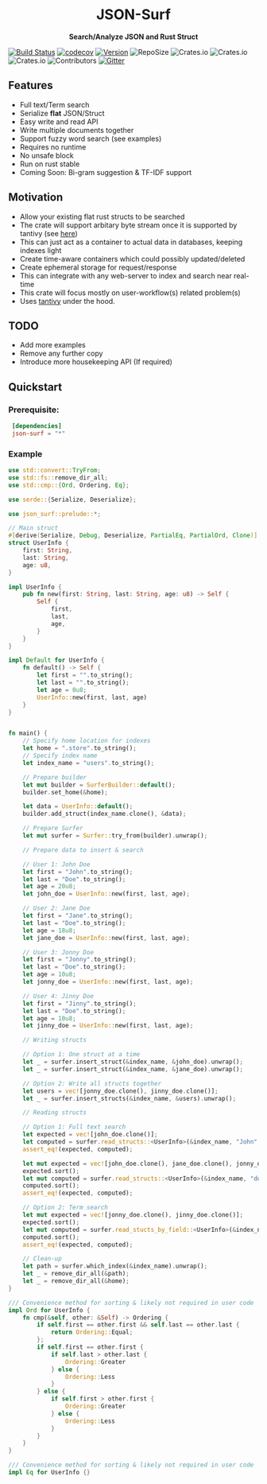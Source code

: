 <div align="center">
 <p><h1>JSON-Surf</h1> </p>
  <p><strong>Search/Analyze JSON and Rust Struct</strong> </p>
</div>

[![Build Status](https://travis-ci.org/sgrust01/json-surf.svg?branch=master)](https://travis-ci.org/sgrust01/json-surf)
[![codecov](https://codecov.io/gh/sgrust01/json-surf/branch/master/graph/badge.svg)](https://codecov.io/gh/sgrust01/json-surf)
[![Version](https://img.shields.io/badge/rustc-1.43.1+-blue.svg)](https://blog.rust-lang.org/2020/05/07/Rust.1.43.1.html) 
![RepoSize](https://img.shields.io/github/repo-size/sgrust01/json-surf)
![Crates.io](https://img.shields.io/crates/l/json-surf)
![Crates.io](https://img.shields.io/crates/v/json-surf)
![Crates.io](https://img.shields.io/crates/d/json-surf)
![Contributors](https://img.shields.io/github/contributors/sgrust01/json-surf)
[![Gitter](https://badges.gitter.im/json-surf/community.svg)](https://gitter.im/json-surf/community?utm_source=badge&utm_medium=badge&utm_campaign=pr-badge)


## Features
* Full text/Term search
* Serialize __**flat**__ JSON/Struct
* Easy write and read API
* Write multiple documents together
* Support fuzzy word search (see examples)
* Requires no runtime
* No unsafe block
* Run on rust stable
* Coming Soon: Bi-gram suggestion & TF-IDF support

## Motivation
* Allow your existing flat rust structs to be searched
* The crate will support arbitary byte stream once it is supported by tantivy (see [here](https://github.com/tantivy-search/tantivy/issues/832))
* This can just act as a container to actual data in databases, keeping indexes light
* Create time-aware containers which could possibly updated/deleted
* Create ephemeral storage for request/response
* This can integrate with any web-server to index and search near real-time
* This crate will focus mostly on user-workflow(s) related problem(s)
* Uses [tantivy](https://github.com/tantivy-search/tantivy) under the hood.

## TODO
* Add more examples
* Remove any further copy
* Introduce more housekeeping API (If required)


## Quickstart

### Prerequisite:

 ```toml
  [dependencies]
  json-surf = "*"
```

### Example
```rust
use std::convert::TryFrom;
use std::fs::remove_dir_all;
use std::cmp::{Ord, Ordering, Eq};

use serde::{Serialize, Deserialize};

use json_surf::prelude::*;

// Main struct
#[derive(Serialize, Debug, Deserialize, PartialEq, PartialOrd, Clone)]
struct UserInfo {
    first: String,
    last: String,
    age: u8,
}

impl UserInfo {
    pub fn new(first: String, last: String, age: u8) -> Self {
        Self {
            first,
            last,
            age,
        }
    }
}

impl Default for UserInfo {
    fn default() -> Self {
        let first = "".to_string();
        let last = "".to_string();
        let age = 0u8;
        UserInfo::new(first, last, age)
    }
}


fn main() {
    // Specify home location for indexes
    let home = ".store".to_string();
    // Specify index name
    let index_name = "users".to_string();

    // Prepare builder
    let mut builder = SurferBuilder::default();
    builder.set_home(&home);

    let data = UserInfo::default();
    builder.add_struct(index_name.clone(), &data);

    // Prepare Surfer
    let mut surfer = Surfer::try_from(builder).unwrap();

    // Prepare data to insert & search

    // User 1: John Doe
    let first = "John".to_string();
    let last = "Doe".to_string();
    let age = 20u8;
    let john_doe = UserInfo::new(first, last, age);

    // User 2: Jane Doe
    let first = "Jane".to_string();
    let last = "Doe".to_string();
    let age = 18u8;
    let jane_doe = UserInfo::new(first, last, age);

    // User 3: Jonny Doe
    let first = "Jonny".to_string();
    let last = "Doe".to_string();
    let age = 10u8;
    let jonny_doe = UserInfo::new(first, last, age);

    // User 4: Jinny Doe
    let first = "Jinny".to_string();
    let last = "Doe".to_string();
    let age = 10u8;
    let jinny_doe = UserInfo::new(first, last, age);

    // Writing structs

    // Option 1: One struct at a time
    let _ = surfer.insert_struct(&index_name, &john_doe).unwrap();
    let _ = surfer.insert_struct(&index_name, &jane_doe).unwrap();

    // Option 2: Write all structs together
    let users = vec![jonny_doe.clone(), jinny_doe.clone()];
    let _ = surfer.insert_structs(&index_name, &users).unwrap();

    // Reading structs

    // Option 1: Full text search
    let expected = vec![john_doe.clone()];
    let computed = surfer.read_structs::<UserInfo>(&index_name, "John", None, None).unwrap().unwrap();
    assert_eq!(expected, computed);

    let mut expected = vec![john_doe.clone(), jane_doe.clone(), jonny_doe.clone(), jinny_doe.clone()];
    expected.sort();
    let mut computed = surfer.read_structs::<UserInfo>(&index_name, "doe", None, None).unwrap().unwrap();
    computed.sort();
    assert_eq!(expected, computed);

    // Option 2: Term search
    let mut expected = vec![jonny_doe.clone(), jinny_doe.clone()];
    expected.sort();
    let mut computed = surfer.read_stucts_by_field::<UserInfo>(&index_name, "age", "10", None, None).unwrap().unwrap();
    computed.sort();
    assert_eq!(expected, computed);

    // Clean-up
    let path = surfer.which_index(&index_name).unwrap();
    let _ = remove_dir_all(&path);
    let _ = remove_dir_all(&home);
}

/// Convenience method for sorting & likely not required in user code
impl Ord for UserInfo {
    fn cmp(&self, other: &Self) -> Ordering {
        if self.first == other.first && self.last == other.last {
            return Ordering::Equal;
        };
        if self.first == other.first {
            if self.last > other.last {
                Ordering::Greater
            } else {
                Ordering::Less
            }
        } else {
            if self.first > other.first {
                Ordering::Greater
            } else {
                Ordering::Less
            }
        }
    }
}

/// Convenience method for sorting & likely not required in user code
impl Eq for UserInfo {}
```